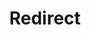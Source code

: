 ﻿---
layout: src/layouts/Redirect.astro
title: Redirect
redirect: https://yamldoc.liuyan.wang/docs/deployments/custom-scripts/error-handling
pubDate:  2023-01-01
navSearch: false
navSitemap: false
navMenu: false
---
